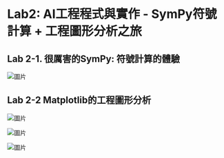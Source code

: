 <H1>Lab2: AI工程程式與實作 - SymPy符號計算 + 工程圖形分析之旅</H1>

<H2>Lab 2-1. 很厲害的SymPy: 符號計算的體驗</H2>

![圖片](https://user-images.githubusercontent.com/16370565/193443554-5d6a1616-9824-4608-be8b-70e1b1f4e0a8.png)

<H2>Lab 2-2 Matplotlib的工程圖形分析</H2>

![圖片](https://user-images.githubusercontent.com/16370565/193443800-4172e8b3-4f01-41ba-8842-67493ed2ff72.png)

![圖片](https://user-images.githubusercontent.com/16370565/193443901-56b9d7cc-4c24-4d41-b567-889b624051bc.png)

![圖片](https://user-images.githubusercontent.com/16370565/193443971-946223db-235b-4b5b-ba0f-8af17c423182.png)
